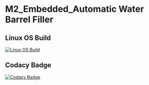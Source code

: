 # M2_Embedded_Automatic Water Barrel Filler
## Linux OS Build
[![Linux OS Build](https://github.com/sreeni1346/M2_Embedded_Automatic-Water-Barrel-Filler/actions/workflows/Linux_c-cpp.yml/badge.svg)](https://github.com/sreeni1346/M2_Embedded_Automatic-Water-Barrel-Filler/blob/main/.github/workflows/Linux_c-cpp.yml)
## Codacy Badge
[![Codacy Badge](https://app.codacy.com/project/badge/Grade/d71e3abcef2b4ea9ac92b838562f8ef1)](https://www.codacy.com/gh/sreeni1346/M2_Embedded_Automatic-Water-Barrel-Filler/dashboard?utm_source=github.com&amp;utm_medium=referral&amp;utm_content=sreeni1346/M2_Embedded_Automatic-Water-Barrel-Filler&amp;utm_campaign=Badge_Grade)
